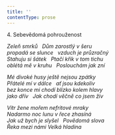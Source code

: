 ```yaml
---
title: ''
contentType: prose
---
```


4. Sebevědomá pohrouženost

_Zeleň smrků   Dům zarostlý v šeru  
propadá se slunce   vzduch je průzračný  
Stahuju si šátek   Ptačí křik v tom tichu  
oblétá mě v kruhu   Poslouchám jak zní_

_Mé divoké husy ještě nejsou zpátky  
Přátelé mí v dálce   ať jsou kdekoliv  
bez konce mi chodí blízko kolem hlavy  
jako dřív   Jak chodí věčně co jsem živ_

_Vítr žene mořem nefritové mraky  
Nadarmo noc lunu v řece zhasíná  
Jak už bych je slyšel   Povědomá slova  
Řeka mezi námi Velká hladina_
